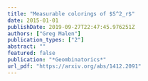 ```yaml
---
title: "Measurable colorings of $S^2_r$"
date: 2015-01-01
publishDate: 2019-09-27T22:47:45.976251Z
authors: ["Greg Malen"]
publication_types: ["2"]
abstract: ""
featured: false
publication: "*Geombinatorics*"
url_pdf: "https://arxiv.org/abs/1412.2091"
---
```

